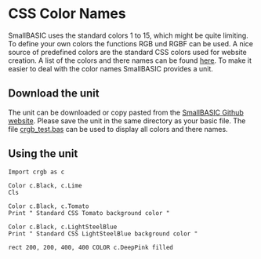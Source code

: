 # CSS Color Names

SmallBASIC uses the standard colors 1 to 15, which might be quite limiting. To define your own colors
the functions RGB und RGBF can be used. A nice source of predefined colors are the standard CSS colors used for website creation.
A list of the colors and there names can be found [here](https://www.w3schools.com/colors/colors_groups.asp]). To make it easier to
deal with the color names SmallBASIC provides a unit.

## Download the unit

The unit can be downloaded or copy pasted from the [SmallBASIC Github website](https://github.com/smallbasic/smallbasic.plugins/blob/master/units/crgb.bas).
Please save the unit in the same directory as your basic file. The file [crgb_test.bas](https://github.com/smallbasic/smallbasic.plugins/blob/master/units/crgb_test.bas)
can be used to display all colors and there names.

## Using the unit

```Freebasic
Import crgb as c

Color c.Black, c.Lime
Cls

Color c.Black, c.Tomato
Print " Standard CSS Tomato background color "

Color c.Black, c.LightSteelBlue
Print " Standard CSS LightSteelBlue background color "

rect 200, 200, 400, 400 COLOR c.DeepPink filled
```

